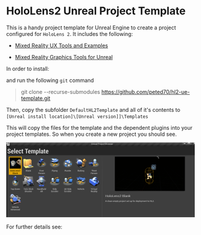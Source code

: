 # HoloLens2 Unreal Project Template

This is a handy project template for Unreal Engine to create a project configured for `HoloLens 2`.
It includes the following:

- [Mixed Reality UX Tools and Examples](https://github.com/microsoft/MixedReality-UXTools-Unreal)

- [Mixed Reality Graphics Tools for Unreal](https://github.com/microsoft/MixedReality-GraphicsTools-Unreal)

In order to install:

and run the following `git` command

> git clone --recurse-submodules https://github.com/peted70/hl2-ue-template.git

Then, copy the subfolder `DefaultHL2Template` and all of it's contents to `[Unreal install location]\[Unreal version]]\Templates`

This will copy the files for the template and the dependent plugins into your project templates. So when you create a new project you should see.

![template](./images/template.png)

For further details see:

